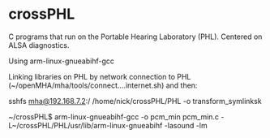 # crossPHL
C programs that run on the Portable Hearing Laboratory (PHL). Centered on ALSA diagnostics.

Using arm-linux-gnueabihf-gcc

Linking libraries on PHL by network connection to PHL (~/openMHA/mha/tools/connect....internet.sh) and then:

sshfs mha@192.168.7.2:/ /home/nick/crossPHL/PHL -o transform_symlinksk

\~/crossPHL$ arm-linux-gnueabihf-gcc -o pcm_min pcm_min.c -L~/crossPHL/PHL/usr/lib/arm-linux-gnueabihf -lasound -lm
